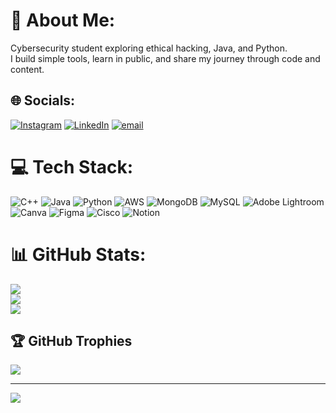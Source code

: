 # 💫 About Me:
Cybersecurity student exploring ethical hacking, Java, and Python.<br>I build simple tools, learn in public, and share my journey through code and content.


## 🌐 Socials:
[![Instagram](https://img.shields.io/badge/Instagram-%23E4405F.svg?logo=Instagram&logoColor=white)](https://instagram.com/allabouthafsah) [![LinkedIn](https://img.shields.io/badge/LinkedIn-%230077B5.svg?logo=linkedin&logoColor=white)](https://linkedin.com/in/hafsa-younis-00178a330) [![email](https://img.shields.io/badge/Email-D14836?logo=gmail&logoColor=white)](mailto:hafsahyounis13@mail.com) 

# 💻 Tech Stack:
![C++](https://img.shields.io/badge/c++-%2300599C.svg?style=flat&logo=c%2B%2B&logoColor=white) ![Java](https://img.shields.io/badge/java-%23ED8B00.svg?style=flat&logo=openjdk&logoColor=white) ![Python](https://img.shields.io/badge/python-3670A0?style=flat&logo=python&logoColor=ffdd54) ![AWS](https://img.shields.io/badge/AWS-%23FF9900.svg?style=flat&logo=amazon-aws&logoColor=white) ![MongoDB](https://img.shields.io/badge/MongoDB-%234ea94b.svg?style=flat&logo=mongodb&logoColor=white) ![MySQL](https://img.shields.io/badge/mysql-4479A1.svg?style=flat&logo=mysql&logoColor=white) ![Adobe Lightroom](https://img.shields.io/badge/Adobe%20Lightroom-31A8FF.svg?style=flat&logo=Adobe%20Lightroom&logoColor=white) ![Canva](https://img.shields.io/badge/Canva-%2300C4CC.svg?style=flat&logo=Canva&logoColor=white) ![Figma](https://img.shields.io/badge/figma-%23F24E1E.svg?style=flat&logo=figma&logoColor=white) ![Cisco](https://img.shields.io/badge/cisco-%23049fd9.svg?style=flat&logo=cisco&logoColor=black) ![Notion](https://img.shields.io/badge/Notion-%23000000.svg?style=flat&logo=notion&logoColor=white)
# 📊 GitHub Stats:
![](https://github-readme-stats.vercel.app/api?username=ha4saah&theme=dark&hide_border=false&include_all_commits=false&count_private=false)<br/>
![](https://nirzak-streak-stats.vercel.app/?user=ha4saah&theme=dark&hide_border=false)<br/>
![](https://github-readme-stats.vercel.app/api/top-langs/?username=ha4saah&theme=dark&hide_border=false&include_all_commits=false&count_private=false&layout=compact)

## 🏆 GitHub Trophies
![](https://github-profile-trophy.vercel.app/?username=ha4saah&theme=tokyonight&no-frame=false&no-bg=false&margin-w=4)

---
[![](https://visitcount.itsvg.in/api?id=ha4saah&icon=0&color=0)](https://visitcount.itsvg.in)

<!-- Proudly created with GPRM ( https://gprm.itsvg.in ) -->
